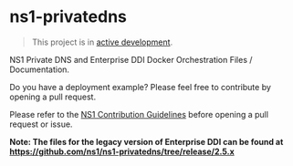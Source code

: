# ns1-privatedns

> This project is in [active development](https://github.com/ns1/community/blob/master/project_status/ACTIVE_DEVELOPMENT.md).

NS1 Private DNS and Enterprise DDI Docker Orchestration Files / Documentation. 

Do you have a deployment example? Please feel free to contribute by opening a pull request.

Please refer to the [NS1 Contribution Guidelines](https://github.com/ns1/community) before opening a pull request or issue.

**Note: The files for the legacy version of Enterprise DDI can be found at https://github.com/ns1/ns1-privatedns/tree/release/2.5.x**
